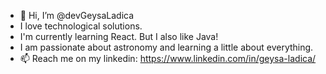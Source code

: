 - 👋 Hi, I’m @devGeysaLadica
- I love technological solutions.
- I'm currently learning React. But I also like Java!
- I am passionate about astronomy and learning a little about everything.
- 📫 Reach me on my linkedin: https://www.linkedin.com/in/geysa-ladica/

<!---
devGeysaLadica/devGeysaLadica is a ✨ special ✨ repository because its `README.md` (this file) appears on your GitHub profile.
You can click the Preview link to take a look at your changes.
--->
